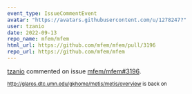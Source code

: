 ```yaml
---
event_type: IssueCommentEvent
avatar: "https://avatars.githubusercontent.com/u/1278247?"
user: tzanio
date: 2022-09-13
repo_name: mfem/mfem
html_url: https://github.com/mfem/mfem/pull/3196
repo_url: https://github.com/mfem/mfem
---
```


<a href='https://github.com/tzanio' target='_blank'>tzanio</a> commented on issue <a href='https://github.com/mfem/mfem/pull/3196' target='_blank'>mfem/mfem#3196</a>.

<small>http://glaros.dtc.umn.edu/gkhome/metis/metis/overview is back on 